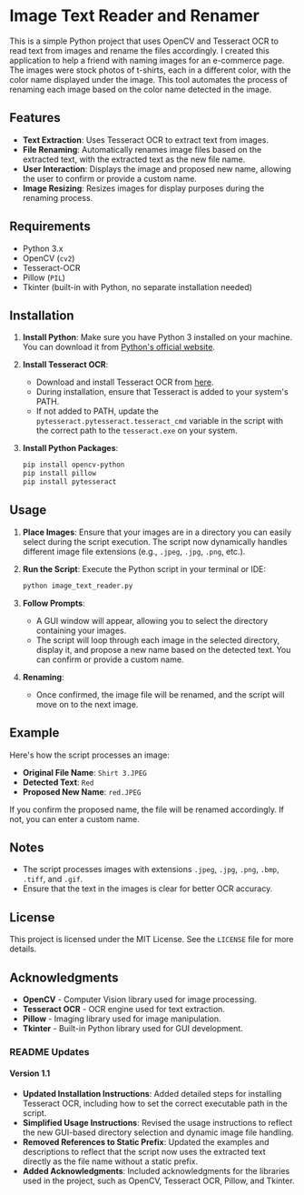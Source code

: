 # Image Text Reader and Renamer

This is a simple Python project that uses OpenCV and Tesseract OCR to read text from images and rename the files accordingly. I created this application to help a friend with naming images for an e-commerce page. The images were stock photos of t-shirts, each in a different color, with the color name displayed under the image. This tool automates the process of renaming each image based on the color name detected in the image.

## Features

- **Text Extraction**: Uses Tesseract OCR to extract text from images.
- **File Renaming**: Automatically renames image files based on the extracted text, with the extracted text as the new file name.
- **User Interaction**: Displays the image and proposed new name, allowing the user to confirm or provide a custom name.
- **Image Resizing**: Resizes images for display purposes during the renaming process.

## Requirements

- Python 3.x
- OpenCV (`cv2`)
- Tesseract-OCR
- Pillow (`PIL`)
- Tkinter (built-in with Python, no separate installation needed)

## Installation

1. **Install Python**: Make sure you have Python 3 installed on your machine. You can download it from [Python's official website](https://www.python.org/downloads/).

2. **Install Tesseract OCR**:
   - Download and install Tesseract OCR from [here](https://github.com/tesseract-ocr/tesseract).
   - During installation, ensure that Tesseract is added to your system's PATH.
   - If not added to PATH, update the `pytesseract.pytesseract.tesseract_cmd` variable in the script with the correct path to the `tesseract.exe` on your system.

3. **Install Python Packages**:
   ```bash
   pip install opencv-python
   pip install pillow
   pip install pytesseract

## Usage

1. **Place Images**: Ensure that your images are in a directory you can easily select during the script execution. The script now dynamically handles different image file extensions (e.g., `.jpeg`, `.jpg`, `.png`, etc.).

2. **Run the Script**: Execute the Python script in your terminal or IDE:
   ```bash
   python image_text_reader.py

3. **Follow Prompts**:

   - A GUI window will appear, allowing you to select the directory containing your images.
   - The script will loop through each image in the selected directory, display it, and propose a new name based on the detected text. You can confirm or provide a custom name.

4. **Renaming**:

   - Once confirmed, the image file will be renamed, and the script will move on to the next image.

## Example

Here's how the script processes an image:

- **Original File Name**: `Shirt 3.JPEG`
- **Detected Text**: `Red`
- **Proposed New Name**: `red.JPEG`

If you confirm the proposed name, the file will be renamed accordingly. If not, you can enter a custom name.

## Notes

- The script processes images with extensions `.jpeg`, `.jpg`, `.png`, `.bmp`, `.tiff`, and `.gif`.
- Ensure that the text in the images is clear for better OCR accuracy.

## License

This project is licensed under the MIT License. See the `LICENSE` file for more details.

## Acknowledgments

- **OpenCV** - Computer Vision library used for image processing.
- **Tesseract OCR** - OCR engine used for text extraction.
- **Pillow** - Imaging library used for image manipulation.
- **Tkinter** - Built-in Python library used for GUI development.

### README Updates

#### Version 1.1
- **Updated Installation Instructions**: Added detailed steps for installing Tesseract OCR, including how to set the correct executable path in the script.
- **Simplified Usage Instructions**: Revised the usage instructions to reflect the new GUI-based directory selection and dynamic image file handling.
- **Removed References to Static Prefix**: Updated the examples and descriptions to reflect that the script now uses the extracted text directly as the file name without a static prefix.
- **Added Acknowledgments**: Included acknowledgments for the libraries used in the project, such as OpenCV, Tesseract OCR, Pillow, and Tkinter.
